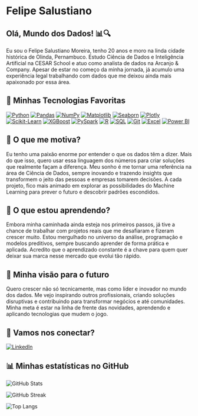 # Felipe Salustiano

## Olá, Mundo dos Dados! 📊🔍  
Eu sou o Felipe Salustiano Moreira, tenho 20 anos e moro na linda cidade histórica de Olinda, Pernambuco. Estudo Ciência de Dados e Inteligência Artificial na CESAR School e atuo como analista de dados na Arcanjo & Company. Apesar de estar no começo da minha jornada, já acumulo uma experiência legal trabalhando com dados que me deixou ainda mais apaixonado por essa área.

## 💾 Minhas Tecnologias Favoritas

[![Python](https://img.shields.io/badge/Python-3776AB?style=for-the-badge&logo=python&logoColor=white)](https://www.python.org/) [![Pandas](https://img.shields.io/badge/Pandas-150458?style=for-the-badge&logo=pandas&logoColor=white)](https://pandas.pydata.org/) [![NumPy](https://img.shields.io/badge/NumPy-013243?style=for-the-badge&logo=numpy&logoColor=white)](https://numpy.org/) [![Matplotlib](https://img.shields.io/badge/Matplotlib-11557C?style=for-the-badge&logo=plotly&logoColor=white)](https://matplotlib.org/) [![Seaborn](https://img.shields.io/badge/Seaborn-008080?style=for-the-badge&logo=python&logoColor=white)](https://seaborn.pydata.org/) [![Plotly](https://img.shields.io/badge/Plotly-3F4F75?style=for-the-badge&logo=plotly&logoColor=white)](https://plotly.com/) [![Scikit-Learn](https://img.shields.io/badge/Scikit%20Learn-F7931E?style=for-the-badge&logo=scikit-learn&logoColor=white)](https://scikit-learn.org/) [![XGBoost](https://img.shields.io/badge/XGBoost-FF7F00?style=for-the-badge&logo=xgboost&logoColor=white)](https://xgboost.readthedocs.io/) [![PySpark](https://img.shields.io/badge/PySpark-E25A1C?style=for-the-badge&logo=apache-spark&logoColor=white)](https://spark.apache.org/docs/latest/api/python/) [![R](https://img.shields.io/badge/R-276DC3?style=for-the-badge&logo=r&logoColor=white)](https://www.r-project.org/) [![SQL](https://img.shields.io/badge/SQL-336791?style=for-the-badge&logo=postgresql&logoColor=white)](https://www.postgresql.org/) [![Git](https://img.shields.io/badge/Git-F05032?style=for-the-badge&logo=git&logoColor=white)](https://git-scm.com/) [![Excel](https://img.shields.io/badge/Excel-217346?style=for-the-badge&logo=microsoft-excel&logoColor=white)](https://www.microsoft.com/pt-br/microsoft-365/excel) [![Power BI](https://img.shields.io/badge/Power%20BI-F2C811?style=for-the-badge&logo=power-bi&logoColor=black)](https://powerbi.microsoft.com/pt-br/)

## 🚀 O que me motiva?  
Eu tenho uma paixão enorme por entender o que os dados têm a dizer. Mais do que isso, quero usar essa linguagem dos números para criar soluções que realmente façam a diferença. Meu sonho é me tornar uma referência na área de Ciência de Dados, sempre inovando e trazendo insights que transformem o jeito das pessoas e empresas tomarem decisões. A cada projeto, fico mais animado em explorar as possibilidades do Machine Learning para prever o futuro e descobrir padrões escondidos.

## 📖 O que estou aprendendo?  
Embora minha caminhada ainda esteja nos primeiros passos, já tive a chance de trabalhar com projetos reais que me desafiaram e fizeram crescer muito. Estou mergulhado no universo da análise, programação e modelos preditivos, sempre buscando aprender de forma prática e aplicada. Acredito que o aprendizado constante é a chave para quem quer deixar sua marca nesse mercado que evolui tão rápido.

## 🎯 Minha visão para o futuro  
Quero crescer não só tecnicamente, mas como líder e inovador no mundo dos dados. Me vejo inspirando outros profissionais, criando soluções disruptivas e contribuindo para transformar negócios e até comunidades. Minha meta é estar na linha de frente das novidades, aprendendo e aplicando tecnologias que mudem o jogo.

## 🔗 Vamos nos conectar?  
[![LinkedIn](https://img.shields.io/badge/LinkedIn-0077B5?style=for-the-badge&logo=linkedin&logoColor=white)](https://www.linkedin.com/in/moreirasfelipe)

## 📊 Minhas estatísticas no GitHub  

![GitHub Stats](https://github-readme-stats.vercel.app/api?username=FelipeSalustiano&show_icons=true&theme=radical)  

![GitHub Streak](https://github-readme-streak-stats.herokuapp.com/?user=FelipeSalustiano&theme=radical)  

![Top Langs](https://github-readme-stats.vercel.app/api/top-langs/?username=FelipeSalustiano&layout=compact&theme=radical)  



